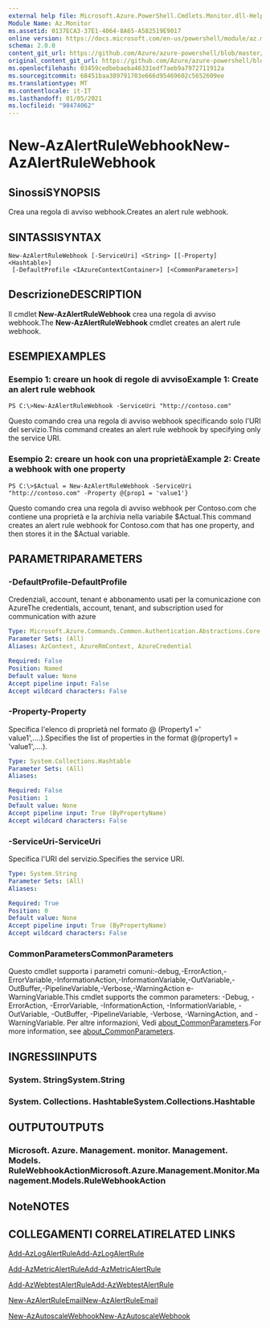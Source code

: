 ```yaml
---
external help file: Microsoft.Azure.PowerShell.Cmdlets.Monitor.dll-Help.xml
Module Name: Az.Monitor
ms.assetid: 0137ECA3-37E1-4064-8A65-A582519E9017
online version: https://docs.microsoft.com/en-us/powershell/module/az.monitor/new-azalertrulewebhook
schema: 2.0.0
content_git_url: https://github.com/Azure/azure-powershell/blob/master/src/Monitor/Monitor/help/New-AzAlertRuleWebhook.md
original_content_git_url: https://github.com/Azure/azure-powershell/blob/master/src/Monitor/Monitor/help/New-AzAlertRuleWebhook.md
ms.openlocfilehash: 03459cedbebaeba46331edf7aeb9a7972711912a
ms.sourcegitcommit: 68451baa389791703e666d95469602c5652609ee
ms.translationtype: MT
ms.contentlocale: it-IT
ms.lasthandoff: 01/05/2021
ms.locfileid: "98474062"
---
```

# <span data-ttu-id="1bc43-101">New-AzAlertRuleWebhook</span><span class="sxs-lookup"><span data-stu-id="1bc43-101">New-AzAlertRuleWebhook</span></span>

## <span data-ttu-id="1bc43-102">Sinossi</span><span class="sxs-lookup"><span data-stu-id="1bc43-102">SYNOPSIS</span></span>
<span data-ttu-id="1bc43-103">Crea una regola di avviso webhook.</span><span class="sxs-lookup"><span data-stu-id="1bc43-103">Creates an alert rule webhook.</span></span>

## <span data-ttu-id="1bc43-104">SINTASSI</span><span class="sxs-lookup"><span data-stu-id="1bc43-104">SYNTAX</span></span>

```
New-AzAlertRuleWebhook [-ServiceUri] <String> [[-Property] <Hashtable>]
 [-DefaultProfile <IAzureContextContainer>] [<CommonParameters>]
```

## <span data-ttu-id="1bc43-105">Descrizione</span><span class="sxs-lookup"><span data-stu-id="1bc43-105">DESCRIPTION</span></span>
<span data-ttu-id="1bc43-106">Il cmdlet **New-AzAlertRuleWebhook** crea una regola di avviso webhook.</span><span class="sxs-lookup"><span data-stu-id="1bc43-106">The **New-AzAlertRuleWebhook** cmdlet creates an alert rule webhook.</span></span>

## <span data-ttu-id="1bc43-107">ESEMPI</span><span class="sxs-lookup"><span data-stu-id="1bc43-107">EXAMPLES</span></span>

### <span data-ttu-id="1bc43-108">Esempio 1: creare un hook di regole di avviso</span><span class="sxs-lookup"><span data-stu-id="1bc43-108">Example 1: Create an alert rule webhook</span></span>
```
PS C:\>New-AzAlertRuleWebhook -ServiceUri "http://contoso.com"
```

<span data-ttu-id="1bc43-109">Questo comando crea una regola di avviso webhook specificando solo l'URI del servizio.</span><span class="sxs-lookup"><span data-stu-id="1bc43-109">This command creates an alert rule webhook by specifying only the service URI.</span></span>

### <span data-ttu-id="1bc43-110">Esempio 2: creare un hook con una proprietà</span><span class="sxs-lookup"><span data-stu-id="1bc43-110">Example 2: Create a webhook with one property</span></span>
```
PS C:\>$Actual = New-AzAlertRuleWebhook -ServiceUri "http://contoso.com" -Property @{prop1 = 'value1'}
```

<span data-ttu-id="1bc43-111">Questo comando crea una regola di avviso webhook per Contoso.com che contiene una proprietà e la archivia nella variabile $Actual.</span><span class="sxs-lookup"><span data-stu-id="1bc43-111">This command creates an alert rule webhook for Contoso.com that has one property, and then stores it in the $Actual variable.</span></span>

## <span data-ttu-id="1bc43-112">PARAMETRI</span><span class="sxs-lookup"><span data-stu-id="1bc43-112">PARAMETERS</span></span>

### <span data-ttu-id="1bc43-113">-DefaultProfile</span><span class="sxs-lookup"><span data-stu-id="1bc43-113">-DefaultProfile</span></span>
<span data-ttu-id="1bc43-114">Credenziali, account, tenant e abbonamento usati per la comunicazione con Azure</span><span class="sxs-lookup"><span data-stu-id="1bc43-114">The credentials, account, tenant, and subscription used for communication with azure</span></span>

```yaml
Type: Microsoft.Azure.Commands.Common.Authentication.Abstractions.Core.IAzureContextContainer
Parameter Sets: (All)
Aliases: AzContext, AzureRmContext, AzureCredential

Required: False
Position: Named
Default value: None
Accept pipeline input: False
Accept wildcard characters: False
```

### <span data-ttu-id="1bc43-115">-Property</span><span class="sxs-lookup"><span data-stu-id="1bc43-115">-Property</span></span>
<span data-ttu-id="1bc43-116">Specifica l'elenco di proprietà nel formato @ (Property1 =' value1',....).</span><span class="sxs-lookup"><span data-stu-id="1bc43-116">Specifies the list of properties in the format @(property1 = 'value1',....).</span></span>

```yaml
Type: System.Collections.Hashtable
Parameter Sets: (All)
Aliases:

Required: False
Position: 1
Default value: None
Accept pipeline input: True (ByPropertyName)
Accept wildcard characters: False
```

### <span data-ttu-id="1bc43-117">-ServiceUri</span><span class="sxs-lookup"><span data-stu-id="1bc43-117">-ServiceUri</span></span>
<span data-ttu-id="1bc43-118">Specifica l'URI del servizio.</span><span class="sxs-lookup"><span data-stu-id="1bc43-118">Specifies the service URI.</span></span>

```yaml
Type: System.String
Parameter Sets: (All)
Aliases:

Required: True
Position: 0
Default value: None
Accept pipeline input: True (ByPropertyName)
Accept wildcard characters: False
```

### <span data-ttu-id="1bc43-119">CommonParameters</span><span class="sxs-lookup"><span data-stu-id="1bc43-119">CommonParameters</span></span>
<span data-ttu-id="1bc43-120">Questo cmdlet supporta i parametri comuni:-debug,-ErrorAction,-ErrorVariable,-InformationAction,-InformationVariable,-OutVariable,-OutBuffer,-PipelineVariable,-Verbose,-WarningAction e-WarningVariable.</span><span class="sxs-lookup"><span data-stu-id="1bc43-120">This cmdlet supports the common parameters: -Debug, -ErrorAction, -ErrorVariable, -InformationAction, -InformationVariable, -OutVariable, -OutBuffer, -PipelineVariable, -Verbose, -WarningAction, and -WarningVariable.</span></span> <span data-ttu-id="1bc43-121">Per altre informazioni, Vedi [about_CommonParameters](http://go.microsoft.com/fwlink/?LinkID=113216).</span><span class="sxs-lookup"><span data-stu-id="1bc43-121">For more information, see [about_CommonParameters](http://go.microsoft.com/fwlink/?LinkID=113216).</span></span>

## <span data-ttu-id="1bc43-122">INGRESSI</span><span class="sxs-lookup"><span data-stu-id="1bc43-122">INPUTS</span></span>

### <span data-ttu-id="1bc43-123">System. String</span><span class="sxs-lookup"><span data-stu-id="1bc43-123">System.String</span></span>

### <span data-ttu-id="1bc43-124">System. Collections. Hashtable</span><span class="sxs-lookup"><span data-stu-id="1bc43-124">System.Collections.Hashtable</span></span>

## <span data-ttu-id="1bc43-125">OUTPUT</span><span class="sxs-lookup"><span data-stu-id="1bc43-125">OUTPUTS</span></span>

### <span data-ttu-id="1bc43-126">Microsoft. Azure. Management. monitor. Management. Models. RuleWebhookAction</span><span class="sxs-lookup"><span data-stu-id="1bc43-126">Microsoft.Azure.Management.Monitor.Management.Models.RuleWebhookAction</span></span>

## <span data-ttu-id="1bc43-127">Note</span><span class="sxs-lookup"><span data-stu-id="1bc43-127">NOTES</span></span>

## <span data-ttu-id="1bc43-128">COLLEGAMENTI CORRELATI</span><span class="sxs-lookup"><span data-stu-id="1bc43-128">RELATED LINKS</span></span>

[<span data-ttu-id="1bc43-129">Add-AzLogAlertRule</span><span class="sxs-lookup"><span data-stu-id="1bc43-129">Add-AzLogAlertRule</span></span>](./Add-AzLogAlertRule.md)

[<span data-ttu-id="1bc43-130">Add-AzMetricAlertRule</span><span class="sxs-lookup"><span data-stu-id="1bc43-130">Add-AzMetricAlertRule</span></span>](./Add-AzMetricAlertRule.md)

[<span data-ttu-id="1bc43-131">Add-AzWebtestAlertRule</span><span class="sxs-lookup"><span data-stu-id="1bc43-131">Add-AzWebtestAlertRule</span></span>](./Add-AzWebtestAlertRule.md)

[<span data-ttu-id="1bc43-132">New-AzAlertRuleEmail</span><span class="sxs-lookup"><span data-stu-id="1bc43-132">New-AzAlertRuleEmail</span></span>](./New-AzAlertRuleEmail.md)

[<span data-ttu-id="1bc43-133">New-AzAutoscaleWebhook</span><span class="sxs-lookup"><span data-stu-id="1bc43-133">New-AzAutoscaleWebhook</span></span>](./New-AzAutoscaleWebhook.md)


